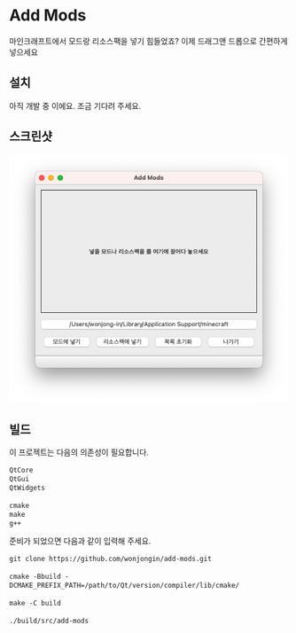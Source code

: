 # Add Mods

마인크래프트에서 모드랑 리소스팩을 넣기 힘들었죠? 이제 드래그앤 드롭으로 간편하게 넣으세요

## 설치

아직 개발 중 이에요. 조금 기다려 주세요.

## 스크린샷

![mac1](img/mac1.png)

## 빌드

이 프로젝트는 다음의 의존성이 필요합니다.

```
QtCore
QtGui
QtWidgets

cmake
make
g++
```

준비가 되었으면 다음과 같이 입력해 주세요.

```
git clone https://github.com/wonjongin/add-mods.git

cmake -Bbuild -DCMAKE_PREFIX_PATH=/path/to/Qt/version/compiler/lib/cmake/

make -C build

./build/src/add-mods
```
